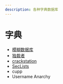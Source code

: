 ```yaml
---
description: 各种字典数据库
---
```


# 字典

* [模糊数据库](https://github.com/fuzzdb-project/fuzzdb)
* [独裁者](https://github.com/danielmiessler/SecLists)
* [crackstation](https://crackstation.net/crackstation-wordlist-password-cracking-dictionary.htm)
* [SecLists](https://github.com/danielmiessler/SecLists/tree/master/Passwords)
* cupp
* Username Anarchy
